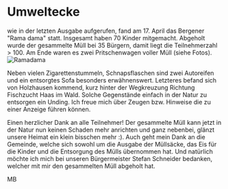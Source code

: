 # Umweltecke

wie in der letzten Ausgabe aufgerufen, fand am 17. April das Bergener "Rama dama" statt. Insgesamt haben 70 Kinder mitgemacht. Abgeholt wurde der gesammelte Müll bei 35 Bürgern, damit liegt die Teilnehmerzahl > 100. Am Ende waren es zwei Pritschenwagen voller Müll (siehe Fotos).
![Ramadama](collage.png)

Neben vielen Zigarettenstummeln, Schnapsflaschen sind zwei Autoreifen und ein entsorgtes Sofa besonders erwähnenswert. Letzteres befand sich von Holzhausen kommend, kurz hinter der Wegkreuzung Richtung Fischzucht Haas im Wald. Solche Gegenstände einfach in der Natur zu entsorgen ein Unding. Ich freue mich über Zeugen bzw. Hinweise die zu einer Anzeige führen können.

Einen herzlicher Dank an alle Teilnehmer! Der gesammelte Müll kann jetzt in der Natur nun keinen Schaden mehr anrichten und ganz nebenbei, glänzt unsere Heimat ein klein bisschen mehr :). Auch geht mein Dank an die Gemeinde, welche sich sowohl um die Ausgabe der Müllsäcke, das Eis für die Kinder und die Entsorgung des Mülls übernommen hat. Und natürlich möchte ich mich bei unseren Bürgermeister Stefan Schneider bedanken, welcher mit mir den gesammelten Müll abgeholt hat.

MB
